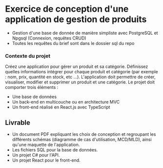# Exercice de conception d'une application de gestion de produits
* Gestion d'une base de donnée de manière simpliste avec PostgreSQL et Npgsql (Connexion, requêtes CRUD)
* Toutes les requêtes du brief sont dans le dossier sql du repo
 
### Contexte du projet
Créez une application pour gérer un produit et sa catégorie. Définissez quelles informations intégrer pour chaque produit et catégorie (par exemple : nom, prix, quantité en stock, etc ...). L'application doit permettre de créer, visualiser, modifier et supprimer un produit et une catégorie.
Le projet doit comporter trois éléments :
* Une base de données
* Un back-end en multicouche ou en architecture MVC
* Un front-end réalisé en React.js avec TypeScript
## Livrable
* Un document PDF expliquant les choix de conception et regroupant les différents schémas (diagramme de cas d'utilisation, MCD/MLD), ainsi qu'une maquette de l'application.
* Les fichiers SQL pour la base de données.
* Un projet C# pour l'API.
* Un projet React pour le front-end.